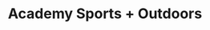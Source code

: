 ---
title: "Academy Sports + Outdoors"
url: /christiansburg/academy-sports-outdoors/
shop: sports
---